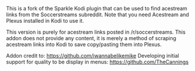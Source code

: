This is a fork of the Sparkle Kodi plugin that can be used to find acestream links from the Soccerstreams subreddit. Note that you need Acestream and Plexus installed in Kodi to use it.

This version is purely for acestream links posted in /r/soccerstreams. This addon does not provide any content, it is merely a method of scraping acestream links into Kodi to save copy/pasting them into Plexus.

Addon credit to: https://github.com/iwannabelikemike
Developing initial support for quality to be display in menus: https://github.com/TheCannings
